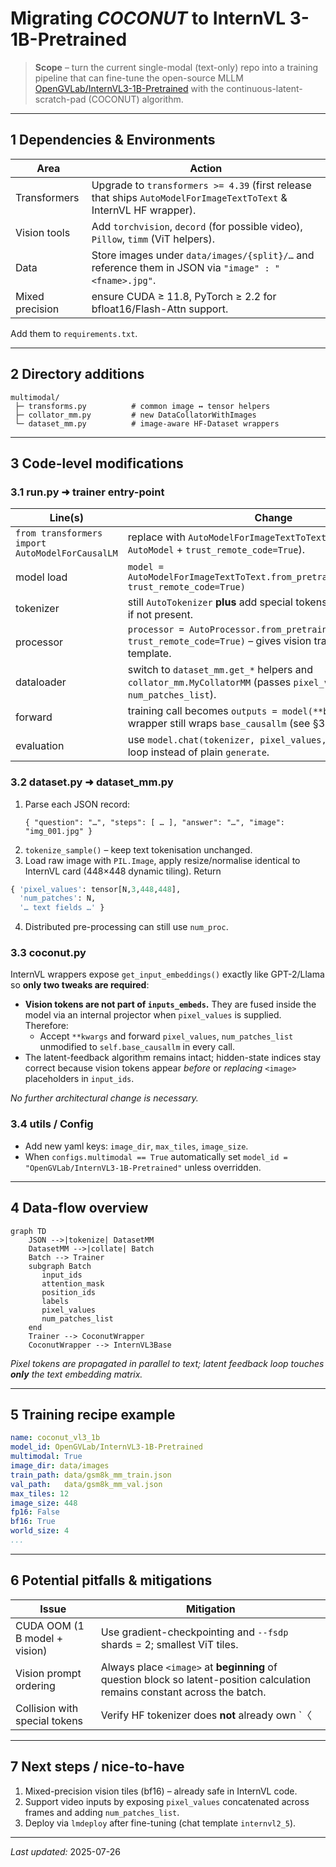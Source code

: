 # Migrating *COCONUT* to InternVL 3-1B-Pretrained

> **Scope** – turn the current single-modal (text-only) repo into a training pipeline that can fine-tune the open-source MLLM [OpenGVLab/InternVL3-1B-Pretrained](https://huggingface.co/OpenGVLab/InternVL3-1B-Pretrained) with the continuous-latent-scratch-pad (COCONUT) algorithm.

---

## 1  Dependencies & Environments

| Area | Action |
|------|--------|
| Transformers | Upgrade to `transformers >= 4.39` (first release that ships `AutoModelForImageTextToText` & InternVL HF wrapper). |
| Vision tools | Add `torchvision`, `decord` (for possible video), `Pillow`, `timm` (ViT helpers). |
| Data | Store images under `data/images/{split}/…` and reference them in JSON via `"image" : "<fname>.jpg"`. |
| Mixed precision | ensure CUDA ≥ 11.8, PyTorch ≥ 2.2 for bfloat16/Flash-Attn support. |

Add them to `requirements.txt`.

---

## 2  Directory additions

```
multimodal/
 ├─ transforms.py          # common image ↔ tensor helpers
 ├─ collator_mm.py         # new DataCollatorWithImages
 └─ dataset_mm.py          # image-aware HF-Dataset wrappers
``` 

---

## 3  Code-level modifications

### 3.1  run.py  ➜  trainer entry-point

| Line(s) | Change |
|---------|--------|
| `from transformers import AutoModelForCausalLM` | replace with `AutoModelForImageTextToText` (fall back to `AutoModel` + `trust_remote_code=True`). |
| model load | `model = AutoModelForImageTextToText.from_pretrained(cfg.model_id, trust_remote_code=True)` |
| tokenizer  | still `AutoTokenizer` **plus** add special tokens: `<image>`, `</image>` if not present. |
| processor  | `processor = AutoProcessor.from_pretrained(cfg.model_id, trust_remote_code=True)` – gives vision transforms & prompt template. |
| dataloader | switch to `dataset_mm.get_*` helpers and `collator_mm.MyCollatorMM` (passes `pixel_values`, `num_patches_list`). |
| forward    | training call becomes `outputs = model(**batch)`; COCONUT wrapper still wraps `base_causallm` (see §3.3). |
| evaluation | use `model.chat(tokenizer, pixel_values, prompt, …)` in eval loop instead of plain `generate`. |

### 3.2  dataset.py ➜ dataset_mm.py

1. Parse each JSON record:
   ```jsonc
   { "question": "…", "steps": [ … ], "answer": "…", "image": "img_001.jpg" }
   ```
2.  `tokenize_sample()` – keep text tokenisation unchanged.
3.  Load raw image with `PIL.Image`, apply resize/normalise identical to InternVL card (448×448 dynamic tiling). Return
   ```python
   { 'pixel_values': tensor[N,3,448,448],
     'num_patches': N,
     '… text fields …' }
   ```
4.  Distributed pre-processing can still use `num_proc`.

### 3.3  coconut.py

InternVL wrappers expose `get_input_embeddings()` exactly like GPT-2/Llama so **only two tweaks are required**:

* **Vision tokens are not part of `inputs_embeds`.** They are fused inside the model via an internal projector when `pixel_values` is supplied. Therefore:
  * Accept `**kwargs` and forward `pixel_values`, `num_patches_list` unmodified to `self.base_causallm` in every call.
* The latent-feedback algorithm remains intact; hidden-state indices stay correct because vision tokens appear *before* or *replacing* `<image>` placeholders in `input_ids`.

_No further architectural change is necessary._

### 3.4  utils / Config

* Add new yaml keys: `image_dir`, `max_tiles`, `image_size`.
* When `configs.multimodal == True` automatically set `model_id = "OpenGVLab/InternVL3-1B-Pretrained"` unless overridden.

---

## 4  Data-flow overview

```mermaid
graph TD
    JSON -->|tokenize| DatasetMM
    DatasetMM -->|collate| Batch
    Batch --> Trainer
    subgraph Batch
       input_ids
       attention_mask
       position_ids
       labels
       pixel_values
       num_patches_list
    end
    Trainer --> CoconutWrapper
    CoconutWrapper --> InternVL3Base
```

*Pixel tokens are propagated in parallel to text; latent feedback loop touches **only** the text embedding matrix.*

---

## 5  Training recipe example

```yaml
name: coconut_vl3_1b
model_id: OpenGVLab/InternVL3-1B-Pretrained
multimodal: True
image_dir: data/images
train_path: data/gsm8k_mm_train.json
val_path:   data/gsm8k_mm_val.json
max_tiles: 12
image_size: 448
fp16: False
bf16: True
world_size: 4
...
```

---

## 6  Potential pitfalls & mitigations

| Issue | Mitigation |
|-------|------------|
| CUDA OOM (1 B model + vision) | Use gradient-checkpointing and `--fsdp` shards = 2; smallest ViT tiles. |
| Vision prompt ordering | Always place `<image>` at **beginning** of question block so latent-position calculation remains constant across the batch. |
| Collision with special tokens | Verify HF tokenizer does **not** already own `〈|latent|〉`, otherwise call `add_special_tokens`. |

---

## 7  Next steps / nice-to-have

1. Mixed-precision vision tiles (bf16) – already safe in InternVL code.
2. Support video inputs by exposing `pixel_values` concatenated across frames and adding `num_patches_list`.
3. Deploy via `lmdeploy` after fine-tuning (chat template `internvl2_5`).

---

*Last updated:* 2025-07-26 